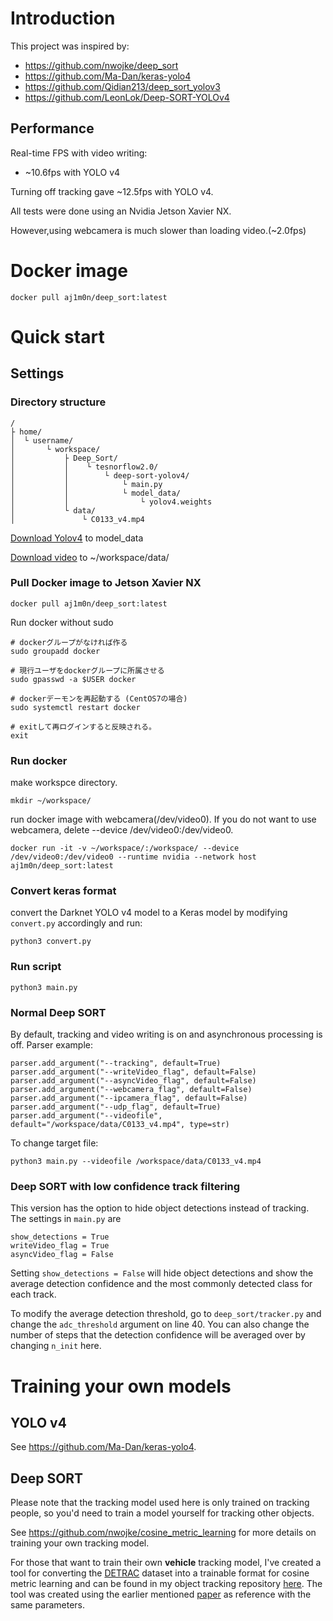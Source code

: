# Introduction
This project was inspired by:
* https://github.com/nwojke/deep_sort
* https://github.com/Ma-Dan/keras-yolo4
* https://github.com/Qidian213/deep_sort_yolov3
* https://github.com/LeonLok/Deep-SORT-YOLOv4

## Performance
Real-time FPS with video writing:
* ~10.6fps with YOLO v4

Turning off tracking gave ~12.5fps with YOLO v4.

All tests were done using an Nvidia Jetson Xavier NX.

However,using webcamera is much slower than loading video.(~2.0fps)

# Docker image

```
docker pull aj1m0n/deep_sort:latest
```

# Quick start
## Settings
### Directory structure

```
/
├ home/
│  └ username/
│       └ workspace/
│           ├ Deep_Sort/
│           │    └ tesnorflow2.0/
│           │        └ deep-sort-yolov4/
│           │            └ main.py
│           │            └ model_data/
│           │                └ yolov4.weights
│           └ data/
│               └ C0133_v4.mp4
```
[Download Yolov4](https://drive.google.com/open?id=1cewMfusmPjYWbrnuJRuKhPMwRe_b9PaT) to model_data

[Download video](
https://drive.google.com/file/d/1Gri4rt8zx7BLPza_-E8FEsMqnMyB93A4/view?usp=sharing) to ~/workspace/data/


### Pull Docker image to Jetson Xavier NX
```
docker pull aj1m0n/deep_sort:latest
```

Run docker without sudo
```
# dockerグループがなければ作る
sudo groupadd docker

# 現行ユーザをdockerグループに所属させる
sudo gpasswd -a $USER docker

# dockerデーモンを再起動する (CentOS7の場合)
sudo systemctl restart docker

# exitして再ログインすると反映される。
exit
```

### Run docker
make workspce directory.
```
mkdir ~/workspace/
```
run docker image with webcamera(/dev/video0).
If you do not want to use webcamera, delete --device /dev/video0:/dev/video0.
```
docker run -it -v ~/workspace/:/workspace/ --device /dev/video0:/dev/video0 --runtime nvidia --network host aj1m0n/deep_sort:latest
```

### Convert keras format
convert the Darknet YOLO v4 model  to a Keras model by modifying `convert.py` accordingly and run:
```
python3 convert.py
```

### Run script
```
python3 main.py
```
### Normal Deep SORT
By default, tracking and video writing is on and asynchronous processing is off.
Parser example:
```
parser.add_argument("--tracking", default=True)
parser.add_argument("--writeVideo_flag", default=False)
parser.add_argument("--asyncVideo_flag", default=False)
parser.add_argument("--webcamera_flag", default=False)
parser.add_argument("--ipcamera_flag", default=False)
parser.add_argument("--udp_flag", default=True)
parser.add_argument("--videofile", default="/workspace/data/C0133_v4.mp4", type=str)

```
To change target file:
```
python3 main.py --videofile /workspace/data/C0133_v4.mp4
```


### Deep SORT with low confidence track filtering
This version has the option to hide object detections instead of tracking. The settings in `main.py` are
```
show_detections = True
writeVideo_flag = True
asyncVideo_flag = False
```

Setting `show_detections = False` will hide object detections and show the average detection confidence and the most commonly detected class for each track.

To modify the average detection threshold, go to `deep_sort/tracker.py` and change the `adc_threshold` argument on line 40. You can also change the number of steps that the detection confidence will be averaged over by changing `n_init` here.

# Training your own models
## YOLO v4
See https://github.com/Ma-Dan/keras-yolo4.

## Deep SORT
Please note that the tracking model used here is only trained on tracking people, so you'd need to train a model yourself for tracking other objects.

See https://github.com/nwojke/cosine_metric_learning for more details on training your own tracking model.

For those that want to train their own **vehicle** tracking model, I've created a tool for converting the [DETRAC](http://detrac-db.rit.albany.edu/) dataset into a trainable format for cosine metric learning and can be found in my object tracking repository [here](https://github.com/LeonLok/Multi-Camera-Live-Object-Tracking/tree/master/detrac_tools). The tool was created using the earlier mentioned [paper](https://ieeexplore.ieee.org/document/8909903) as reference with the same parameters.
